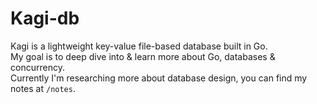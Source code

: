 # Kagi-db
Kagi is a lightweight key-value file-based database built in Go.  
My goal is to deep dive into & learn more about Go, databases & concurrency.  
Currently I'm researching more about database design, you can find my notes at `/notes`.  
